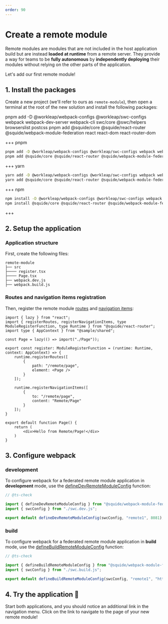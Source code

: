 ```yaml
---
order: 90
---
```


# Create a remote module

Remote modules are modules that are not included in the host application build but are instead **loaded at runtime** from a remote server. They provide a way for teams to be **fully autonomous** by **independently deploying** their modules without relying on the other parts of the application.

Let's add our first remote module!

## 1. Install the packages

Create a new project (we'll refer to ours as `remote-module`), then open a terminal at the root of the new solution and install the following packages:

pnpm add -D @workleap/webpack-configs @workleap/swc-configs webpack webpack-dev-server webpack-cli swc/core @swc/helpers browserslist postcss
pnpm add @squide/core @squide/react-router @squide/webpack-module-federation react react-dom react-router-dom

+++ pnpm
```bash
pnpm add -D @workleap/webpack-configs @workleap/swc-configs webpack webpack-dev-server webpack-cli @swc/core @swc/helpers browserslist postcss
pnpm add @squide/core @squide/react-router @squide/webpack-module-federation react react-dom react-router-dom
```
+++ yarn
```bash
yarn add -D @workleap/webpack-configs @workleap/swc-configs webpack webpack-dev-server webpack-cli @swc/core @swc/helpers browserslist postcss
yarn add @squide/core @squide/react-router @squide/webpack-module-federation react react-dom react-router-dom
```
+++ npm
```bash
npm install -D @workleap/webpack-configs @workleap/swc-configs webpack webpack-dev-server webpack-cli @swc/core @swc/helpers browserslist postcss
npm install @squide/core @squide/react-router @squide/webpack-module-federation react react-dom react-router-dom
```
+++

## 2. Setup the application

### Application structure

First, create the following files:

```
remote-module
├── src
├──── register.tsx
├──── Page.tsx
├── webpack.dev.js
├── webpack.build.js
```

### Routes and navigation items registration

Then, register the remote module [routes](/reference/runtime/runtime-class.md#register-routes) and [navigation items](/reference/runtime/runtime-class.md#register-navigation-items):

```tsx !#8-13,15-20 remote-module/src/register.tsx
import { lazy } from "react";
import { registerRoutes, registerNavigationItems, type ModuleRegisterFunction, type Runtime } from "@squide/react-router";
import type { AppContext } from "@sample/shared";

const Page = lazy(() => import("./Page"));

export const register: ModuleRegisterFunction = (runtime: Runtime, context: AppContext) => {
    runtime.registerRoutes([
        {
            path: "/remote/page",
            element: <Page />
        }
    ]);

    runtime.registerNavigationItems([
        {
            to: "/remote/page",
            content: "Remote/Page"
        }
    ]);
}
```

```tsx remote-module/src/Page.tsx
export default function Page() {
    return (
        <div>Hello from Remote/Page!</div>
    )
}
```

## 3. Configure webpack

### development

To configure webpack for a federated remote module application in **development** mode, use the [defineDevRemoteModuleConfig](/reference/webpack/defineDevRemoteModuleConfig.md) function:

```js !#6 remote-module/webpack.dev.js
// @ts-check

import { defineDevRemoteModuleConfig } from "@squide/webpack-module-federation/defineConfig.js";
import { swcConfig } from "./swc.dev.js";

export default defineDevRemoteModuleConfig(swcConfig, "remote1", 8081);
```

### build

To configure webpack for a federated remote module application in **build** mode, use the [defineBuildRemoteModuleConfig](/reference/webpack/defineBuildRemoteModuleConfig.md) function:

```js !#6 remote-module/webpack.build.js
// @ts-check

import { defineBuildRemoteModuleConfig } from "@squide/webpack-module-federation/defineConfig.js";
import { swcConfig } from "./swc.build.js";

export default defineBuildRemoteModuleConfig(swcConfig, "remote1", "http://localhost:8081/");
```

## 4. Try the application :rocket:

Start both applications, and you should notice an additional link in the navigation menu. Click on the link to navigate to the page of your new remote module!
